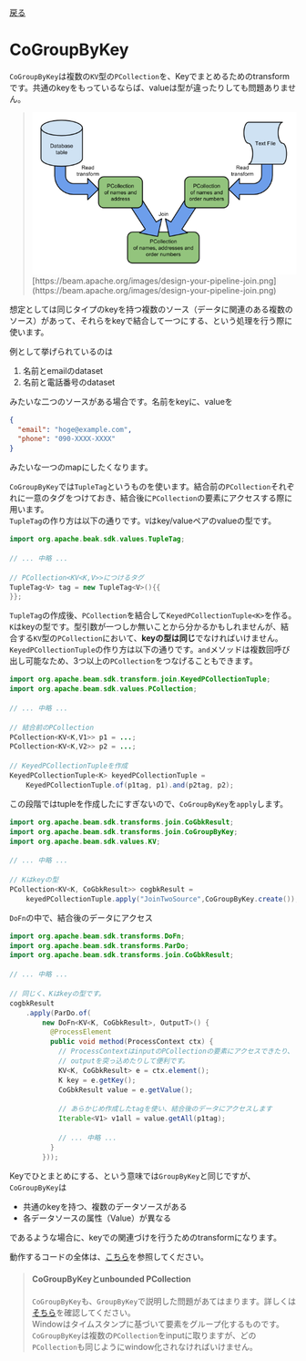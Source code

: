 [戻る](../core.md)

# CoGroupByKey
`CoGroupByKey`は複数の`KV`型の`PCollection`を、Keyでまとめるためのtransformです。共通のkeyをもっているならば、valueは型が違ったりしても問題ありません。

> <img src="figs/design-your-pipeline-join.png">  
> [https://beam.apache.org/images/design-your-pipeline-join.png](https://beam.apache.org/images/design-your-pipeline-join.png)

想定としては同じタイプのkeyを持つ複数のソース（データに関連のある複数のソース）があって、それらをkeyで結合して一つにする、という処理を行う際に使います。

例として挙げられているのは

1. 名前とemailのdataset
2. 名前と電話番号のdataset

みたいな二つのソースがある場合です。名前をkeyに、valueを 

```json
{ 
  "email": "hoge@example.com", 
  "phone": "090-XXXX-XXXX"
}
```

みたいな一つのmapにしたくなります。

`CoGroupByKey`では`TupleTag`というものを使います。結合前の`PCollection`それぞれに一意のタグをつけておき、結合後に`PCollection`の要素にアクセスする際に用います。  
`TupleTag`の作り方は以下の通りです。`V`はkey/valueペアのvalueの型です。

```java
import org.apache.beak.sdk.values.TupleTag;

// ... 中略 ...

// PCollection<KV<K,V>>につけるタグ
TupleTag<V> tag = new TupleTag<V>(){{
}};

```

`TupleTag`の作成後、`PCollection`を結合して`KeyedPCollectionTuple<K>`を作る。`K`はkeyの型です。型引数が一つしか無いことから分かるかもしれませんが、結合する`KV`型の`PCollection`において、**keyの型は同じ**でなければいけません。  
`KeyedPCollectionTuple`の作り方は以下の通りです。`and`メソッドは複数回呼び出し可能なため、3つ以上の`PCollection`をつなげることもできます。

```java
import org.apache.beam.sdk.transform.join.KeyedPCollectionTuple;
import org.apache.beam.sdk.values.PCollection;

// ... 中略 ...

// 結合前のPCollection
PCollection<KV<K,V1>> p1 = ...;
PCollection<KV<K,V2>> p2 = ...;

// KeyedPCollectionTupleを作成
KeyedPCollectionTuple<K> keyedPCollectionTuple =
    KeyedPCollectionTuple.of(p1tag, p1).and(p2tag, p2);
```

この段階ではtupleを作成したにすぎないので、`CoGroupByKey`を`apply`します。

```java
import org.apache.beam.sdk.transforms.join.CoGbkResult;
import org.apache.beam.sdk.transforms.join.CoGroupByKey;
import org.apache.beam.sdk.values.KV;

// ... 中略 ...

// Kはkeyの型
PCollection<KV<K, CoGbkResult>> cogbkResult =
    keyedPCollectionTuple.apply("JoinTwoSource",CoGroupByKey.create());
```

`DoFn`の中で、結合後のデータにアクセス

```java
import org.apache.beam.sdk.transforms.DoFn;
import org.apache.beam.sdk.transforms.ParDo;
import org.apache.beam.sdk.transforms.join.CoGbkResult;

// ... 中略 ...

// 同じく、Kはkeyの型です。
cogbkResult
    .apply(ParDo.of(
        new DoFn<KV<K, CoGbkResult>, OutputT>() {
          @ProcessElement
          public void method(ProcessContext ctx) {
            // ProcessContextはinputのPCollectionの要素にアクセスできたり、
            // outputを突っ込めたりして便利です。
            KV<K, CoGbkResult> e = ctx.element();
            K key = e.getKey();
            CoGbkResult value = e.getValue();
            
            // あらかじめ作成したtagを使い、結合後のデータにアクセスします
            Iterable<V1> v1all = value.getAll(p1tag);
            
            // ... 中略 ...
          }
        }));
```

Keyでひとまとめにする、という意味では`GroupByKey`と同じですが、`CoGroupByKey`は

+ 共通のkeyを持つ、複数のデータソースがある
+ 各データソースの属性（Value）が異なる

であるような場合に、keyでの関連づけを行うためのtransformになります。

動作するコードの全体は、[こちら](./codes/cogbk.md)を参照してください。

> #### CoGroupByKeyとunbounded PCollection
> `CoGroupByKey`も、`GroupByKey`で説明した問題があてはまります。詳しくは[そちら](../groupbykey.md#comment)を確認してください。  
> Windowはタイムスタンプに基づいて要素をグループ化するものです。`CoGroupByKey`は複数の`PCollection`をinputに取りますが、どの`PCollection`も同じようにwindow化されなければいけません。

